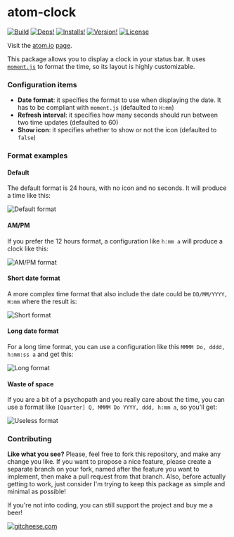 # atom-clock
[![Build](https://img.shields.io/travis/b3by/atom-clock.svg?style=flat-square)](https://travis-ci.org/b3by/atom-clock)
[![Deps!](https://img.shields.io/david/b3by/atom-clock.svg?style=flat-square)](https://david-dm.org/b3by/atom-clock)
[![Installs!](https://img.shields.io/apm/dm/atom-clock.svg?style=flat-square)](https://atom.io/packages/atom-clock)
[![Version!](https://img.shields.io/apm/v/atom-clock.svg?style=flat-square)](https://atom.io/packages/atom-clock)
[![License](https://img.shields.io/apm/l/atom-clock.svg?style=flat-square)](https://github.com/b3by/atom-clock/blob/master/LICENSE.md)

Visit the [atom.io](https://atom.io/) [page](https://atom.io/packages/atom-clock).

This package allows you to display a clock in your status bar.
It uses [`moment.js`](http://momentjs.com/) to format the time, so its layout is
highly customizable.

### Configuration items
* **Date format**: it specifies the format to use when displaying the date. It has to
be compliant with `moment.js` (defaulted to `H:mm`)
* **Refresh interval**: it specifies how many seconds should run between two time
updates (defaulted to 60)
* **Show icon**: it specifies whether to show or not the icon (defaulted to `false`)

### Format examples

#### Default
The default format is 24 hours, with no icon and no seconds. It will produce a
time like this:

![Default format](https://raw.githubusercontent.com/b3by/atom-clock/master/images/default.png?raw=true)

#### AM/PM

If you prefer the 12 hours format, a configuration like `h:mm a` will produce
a clock like this:

![AM/PM format](https://raw.githubusercontent.com/b3by/atom-clock/master/images/ampm.png?raw=true)

#### Short date format
A more complex time format that also include the date could be `DD/MM/YYYY, H:mm`
where the result is:

![Short format](https://raw.githubusercontent.com/b3by/atom-clock/master/images/short.png?raw=true)

#### Long date format
For a long time format, you can use a configuration like this
`MMMM Do, dddd, h:mm:ss a` and get this:

![Long format](https://raw.githubusercontent.com/b3by/atom-clock/master/images/long.png?raw=true)

#### Waste of space
If you are a bit of a psychopath and you really care about the time, you can use
a format like `[Quarter] Q, MMMM Do YYYY, ddd, h:mm a`, so you'll get:

![Useless format](https://raw.githubusercontent.com/b3by/atom-clock/master/images/useless.png?raw=true)

### Contributing
**Like what you see?** Please, feel free to fork this repository, and make any change you like. If you
want to propose a nice feature, please create a separate branch on your fork,
named after the feature you want to implement, then make a pull request from that
branch. Also, before actually getting to work, just consider I'm trying to keep
this package as simple and minimal as possible!

If you're not into coding, you can still support the project and buy me a beer!

[![gitcheese.com](https://api.gitcheese.com/v1/projects/02a01ca0-951a-402b-9a07-4a4f8e2bf45d/badges?type=1&size=xs)](https://www.gitcheese.com/app/#/projects/02a01ca0-951a-402b-9a07-4a4f8e2bf45d/pledges/create)
